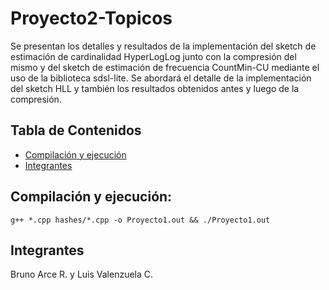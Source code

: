 # Proyecto2-Topicos

Se presentan los detalles y resultados de la implementación del sketch de estimación de
cardinalidad HyperLogLog junto con la compresión del mismo y del sketch de estimación de frecuencia
CountMin-CU mediante el uso de la biblioteca sdsl-lite. Se abordará el detalle de la implementación del
sketch HLL y también los resultados obtenidos antes y luego de la compresión.

## Tabla de Contenidos

- [Compilación y ejecución](#compilación-y-ejecución)
- [Integrantes](#integrantes)

## Compilación y ejecución:
```
g++ *.cpp hashes/*.cpp -o Proyecto1.out && ./Proyecto1.out
```
## Integrantes
Bruno Arce R. y Luis Valenzuela C.
